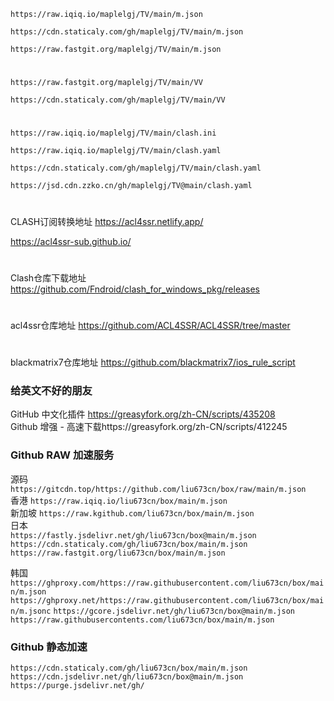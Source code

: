  `https://raw.iqiq.io/maplelgj/TV/main/m.json`  
 
 `https://cdn.staticaly.com/gh/maplelgj/TV/main/m.json`  
 
 `https://raw.fastgit.org/maplelgj/TV/main/m.json`   
 #
 `https://raw.fastgit.org/maplelgj/TV/main/VV`  
 
 `https://cdn.staticaly.com/gh/maplelgj/TV/main/VV`  
 #
 `https://raw.iqiq.io/maplelgj/TV/main/clash.ini`  

 `https://raw.iqiq.io/maplelgj/TV/main/clash.yaml`  
 
 `https://cdn.staticaly.com/gh/maplelgj/TV/main/clash.yaml`  
 
 `https://jsd.cdn.zzko.cn/gh/maplelgj/TV@main/clash.yaml` 

#
CLASH订阅转换地址 
https://acl4ssr.netlify.app/

https://acl4ssr-sub.github.io/

#
Clash仓库下载地址
https://github.com/Fndroid/clash_for_windows_pkg/releases
#
acl4ssr仓库地址 
https://github.com/ACL4SSR/ACL4SSR/tree/master
#
blackmatrix7仓库地址 
https://github.com/blackmatrix7/ios_rule_script

### 给英文不好的朋友
GitHub 中文化插件 https://greasyfork.org/zh-CN/scripts/435208  
Github 增强 - 高速下载https://greasyfork.org/zh-CN/scripts/412245  

### Github RAW 加速服务

源码   `https://gitcdn.top/https://github.com/liu673cn/box/raw/main/m.json`  
香港   `https://raw.iqiq.io/liu673cn/box/main/m.json`  
新加坡 `https://raw.kgithub.com/liu673cn/box/main/m.json`  
日本  
`https://fastly.jsdelivr.net/gh/liu673cn/box@main/m.json`  
`https://cdn.staticaly.com/gh/liu673cn/box/main/m.json`  
`https://raw.fastgit.org/liu673cn/box/main/m.json`  

韩国  
`https://ghproxy.com/https://raw.githubusercontent.com/liu673cn/box/main/m.json`  
`https://ghproxy.net/https://raw.githubusercontent.com/liu673cn/box/main/m.jsonc`
`https://gcore.jsdelivr.net/gh/liu673cn/box@main/m.json`  
`https://raw.githubusercontents.com/liu673cn/box/main/m.json`  

### Github 静态加速  
`https://cdn.staticaly.com/gh/liu673cn/box/main/m.json`  
`https://cdn.jsdelivr.net/gh/liu673cn/box@main/m.json`  
`https://purge.jsdelivr.net/gh/`  
